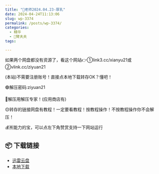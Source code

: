 ```yaml
---
title: "🌸老师2024.04.23-厚乳"
date: 2024-04-24T11:13:06
slug: wp-3374
permalink: /posts/wp-3374/
categories:
  - 精华
  - 🌸臂夫夫
tags:

---
```


如果两个网盘都没有资源了，看这个网站👉①link3.cc/xianyu21或②vlink.cc/ziyuan21

(本站)不需要注册账号！直接点本地下载转存OK？懂吧！

🟢解压密码:ziyuan21

🔵解压用解压专家！(应用商店有)

🟡转存的链接网盘有教程！一定要看教程！按教程操作！不按教程操作你不会解压！

💰🈶能力的宝，可以点左下角赞赏支持一下网站运行

## 📦 下载链接
- [迅雷云盘](https://blziyuan21.com/pay-download/3374?key=1e49665b3a&down_id=0)
- [本地下载](https://blziyuan21.com/pay-download/3374?key=1e49665b3a&down_id=1)

